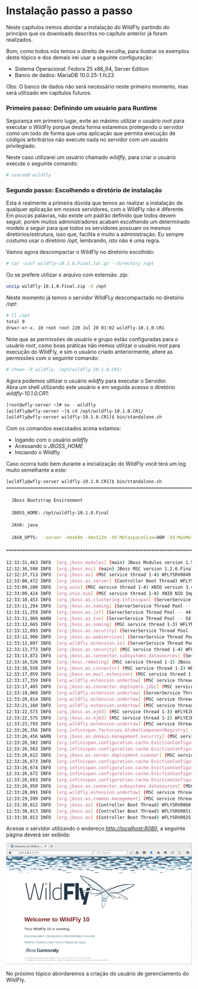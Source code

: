 # Instalação passo a passo

Neste capítulos iremos abordar a instalação do WildFly partindo do princípio que os downloads descritos no capítulo anterior já foram realizados.

Bom, como todos nós temos o direito de escolha, para ilustrar os exemplos deste tópico e dos demais irei usar a seguinte configuração:

* Sistema Operacional: Fedora 25 x86\_64, Server Edition
* Banco de dados: MariaDB 10.0.25-1.fc23

Obs: O banco de dados não será necessário neste primeiro momento, mas será utilizado em capítulos futuros.

### Primeiro passo: Definindo um usuário para Runtime

Segurança em primeiro lugar, evite ao máximo utilizar o usuário _root_ para executar o WildFly porque desta forma estaremos protegendo o servidor como um todo de forma que uma aplicação que permita execução de códigos arbritrários não execute nada no servidor com um usuário privilegiado.

Neste caso utilizarei um usuário chamado _wildfly_, para criar o usuário execute o seguinte comando:

```bash
# useradd wildfly
```

### Segundo passo: Escolhendo o diretório de instalação

Esta é realmente a primeira dúvida que temos ao realizar a instalação de qualquer aplicação em nossos servidores, com o WildFly não é diferente. Em poucas palavras, não existe um padrão definido que todos devem seguir, porém muitos administradores acabam escolhendo um determinado modelo a seguir para que todos os servidores possuam os mesmos diretórios/estrutura, isso que, facilita e muito a administração. Eu sempre costumo usar o diretório _/opt_, lembrando, isto não é uma regra.

Vamos agora descompactar o WildFly no diretório escolhido:

```bash
# tar -xzvf wildfly-10.1.0.Final.tar.gz --directory /opt
```

Ou se prefere utilizar o arquivo com extensão _.zip_:

```bash
unzip wildfly-10.1.0.Final.zip -d /opt
```

Neste momento já temos o servidor WildFLy descompactado no diretório _/opt_:

```bash
# ll /opt
total 0
drwxr-xr-x. 10 root root 220 Jul 28 01:02 wildfly-10.1.0.CR1
```

Note que as permissões de usuário e grupo estão configuradas para o usuário _root_, como boas práticas não iremos utilizar o usuário _root_ para execução do WildFly, e sim o usuário criado anteriormente, altere as permissões com o seguinte comando:

```bash
# chown -R wildfly. /opt/wildfly-10.1.0.CR1/
```

Agora podemos utilizar o usuário _wildfly_ para executar o Servidor.  
Abra um shell utilizando este usuário e em seguida acesso o diretório _wildfly-10.1.0.CR1_:

```bash
[root@wfly-server ~]# su - wildfly
[wildfly@wfly-server ~]$ cd /opt/wildfly-10.1.0.CR1/
[wildfly@wfly-server wildfly-10.1.0.CR1]$ bin/standalone.sh
```

Com os comandos executados acima estamos:

* logando com o usuário _wildfly_
* Acessando o _JBOSS\_HOME_
* Iniciando o Wildfly

Caso ocorra tudo bem durante a inicialização do WildFly você terá um log muito semelhante a este:

```bash
[wildfly@wfly-server wildfly-10.1.0.CR1]$ bin/standalone.sh 
=========================================================================

  JBoss Bootstrap Environment

  JBOSS_HOME: /opt/wildfly-10.1.0.Final

  JAVA: java

  JAVA_OPTS:  -server -Xms64m -Xmx512m -XX:MetaspaceSize=96M -XX:MaxMetaspaceSize=256m -Djava.net.preferIPv4Stack=true -Djboss.modules.system.pkgs=org.jboss.byteman -Djava.awt.headless=true

=========================================================================

12:32:31,463 INFO  [org.jboss.modules] (main) JBoss Modules version 1.5.2.Final
12:32:36,598 INFO  [org.jboss.msc] (main) JBoss MSC version 1.2.6.Final
12:32:37,713 INFO  [org.jboss.as] (MSC service thread 1-4) WFLYSRV0049: WildFly Full 10.1.0.CR1 (WildFly Core 2.2.0.CR9) starting
12:33:08,472 INFO  [org.jboss.as.server] (Controller Boot Thread) WFLYSRV0039: Creating http management service using socket-binding (management-http)
12:33:09,280 INFO  [org.xnio] (MSC service thread 1-4) XNIO version 3.4.0.Beta3
12:33:09,424 INFO  [org.xnio.nio] (MSC service thread 1-4) XNIO NIO Implementation Version 3.4.0.Beta3
12:33:10,453 INFO  [org.jboss.as.clustering.infinispan] (ServerService Thread Pool -- 38) WFLYCLINF0001: Activating Infinispan subsystem.
12:33:11,294 INFO  [org.jboss.as.naming] (ServerService Thread Pool -- 46) WFLYNAM0001: Activating Naming Subsystem
12:33:11,259 INFO  [org.jboss.as.jsf] (ServerService Thread Pool -- 44) WFLYJSF0007: Activated the following JSF Implementations: [main]
12:33:11,960 WARN  [org.jboss.as.txn] (ServerService Thread Pool -- 54) WFLYTX0013: Node identifier property is set to the default value. Please make sure it is unique.
12:33:12,665 INFO  [org.jboss.as.naming] (MSC service thread 1-3) WFLYNAM0003: Starting Naming Service
12:33:12,893 INFO  [org.jboss.as.security] (ServerService Thread Pool -- 53) WFLYSEC0002: Activating Security Subsystem
12:33:12,900 INFO  [org.jboss.as.webservices] (ServerService Thread Pool -- 56) WFLYWS0002: Activating WebServices Extension
12:33:12,897 INFO  [org.wildfly.extension.io] (ServerService Thread Pool -- 37) WFLYIO001: Worker 'default' has auto-configured to 4 core threads with 32 task threads based on your 2 available processors
12:33:13,773 INFO  [org.jboss.as.security] (MSC service thread 1-4) WFLYSEC0001: Current PicketBox version=4.9.6.Final
12:33:13,872 INFO  [org.jboss.as.connector.subsystems.datasources] (ServerService Thread Pool -- 33) WFLYJCA0004: Deploying JDBC-compliant driver class org.h2.Driver (version 1.3)
12:33:16,526 INFO  [org.jboss.remoting] (MSC service thread 1-1) JBoss Remoting version 4.0.21.Final
12:33:16,550 INFO  [org.jboss.as.connector] (MSC service thread 1-2) WFLYJCA0009: Starting JCA Subsystem (WildFly/IronJacamar 1.3.4.Final)
12:33:17,059 INFO  [org.jboss.as.mail.extension] (MSC service thread 1-2) WFLYMAIL0001: Bound mail session [java:jboss/mail/Default]
12:33:17,359 INFO  [org.wildfly.extension.undertow] (MSC service thread 1-1) WFLYUT0003: Undertow 1.4.0.CR4 starting
12:33:17,405 INFO  [org.jboss.as.connector.deployers.jdbc] (MSC service thread 1-4) WFLYJCA0018: Started Driver service with driver-name = h2
12:33:19,060 INFO  [org.wildfly.extension.undertow] (ServerService Thread Pool -- 55) WFLYUT0014: Creating file handler for path '/opt/wildfly-10.1.0.CR1/welcome-content' with options [directory-listing: 'false', follow-symlink: 'false', case-sensitive: 'true', safe-symlink-paths: '[]']
12:33:20,814 INFO  [org.wildfly.extension.undertow] (MSC service thread 1-1) WFLYUT0012: Started server default-server.
12:33:21,160 INFO  [org.wildfly.extension.undertow] (MSC service thread 1-3) WFLYUT0018: Host default-host starting
12:33:22,573 INFO  [org.jboss.as.ejb3] (MSC service thread 1-3) WFLYEJB0481: Strict pool slsb-strict-max-pool is using a max instance size of 32 (per class), which is derived from thread worker pool sizing.
12:33:22,575 INFO  [org.jboss.as.ejb3] (MSC service thread 1-2) WFLYEJB0482: Strict pool mdb-strict-max-pool is using a max instance size of 8 (per class), which is derived from the number of CPUs on this host.
12:33:23,793 INFO  [org.wildfly.extension.undertow] (MSC service thread 1-1) WFLYUT0006: Undertow HTTP listener default listening on 127.0.0.1:8080
12:33:26,356 INFO  [org.infinispan.factories.GlobalComponentRegistry] (MSC service thread 1-1) ISPN000128: Infinispan version: Infinispan 'Chakra' 8.2.3.Final
12:33:26,456 WARN  [org.jboss.as.domain.management.security] (MSC service thread 1-2) WFLYDM0111: Keystore /opt/wildfly-10.1.0.CR1/standalone/configuration/application.keystore not found, it will be auto generated on first use with a self signed certificate for host localhost
12:33:26,582 INFO  [org.infinispan.configuration.cache.EvictionConfigurationBuilder] (ServerService Thread Pool -- 61) ISPN000152: Passivation configured without an eviction policy being selected. Only manually evicted entities will be passivated.
12:33:26,583 INFO  [org.infinispan.configuration.cache.EvictionConfigurationBuilder] (ServerService Thread Pool -- 61) ISPN000152: Passivation configured without an eviction policy being selected. Only manually evicted entities will be passivated.
12:33:26,612 INFO  [org.jboss.as.server.deployment.scanner] (MSC service thread 1-2) WFLYDS0013: Started FileSystemDeploymentService for directory /opt/wildfly-10.1.0.CR1/standalone/deployments
12:33:26,673 INFO  [org.infinispan.configuration.cache.EvictionConfigurationBuilder] (ServerService Thread Pool -- 61) ISPN000152: Passivation configured without an eviction policy being selected. Only manually evicted entities will be passivated.
12:33:26,674 INFO  [org.infinispan.configuration.cache.EvictionConfigurationBuilder] (ServerService Thread Pool -- 61) ISPN000152: Passivation configured without an eviction policy being selected. Only manually evicted entities will be passivated.
12:33:26,672 INFO  [org.infinispan.configuration.cache.EvictionConfigurationBuilder] (ServerService Thread Pool -- 59) ISPN000152: Passivation configured without an eviction policy being selected. Only manually evicted entities will be passivated.
12:33:26,693 INFO  [org.infinispan.configuration.cache.EvictionConfigurationBuilder] (ServerService Thread Pool -- 59) ISPN000152: Passivation configured without an eviction policy being selected. Only manually evicted entities will be passivated.
12:33:26,950 INFO  [org.jboss.as.connector.subsystems.datasources] (MSC service thread 1-4) WFLYJCA0001: Bound data source [java:jboss/datasources/ExampleDS]
12:33:28,091 INFO  [org.wildfly.extension.undertow] (MSC service thread 1-4) WFLYUT0006: Undertow HTTPS listener https listening on 127.0.0.1:8443
12:33:29,599 INFO  [org.jboss.ws.common.management] (MSC service thread 1-2) JBWS022052: Starting JBossWS 5.1.5.Final (Apache CXF 3.1.6) 
12:33:30,012 INFO  [org.jboss.as] (Controller Boot Thread) WFLYSRV0060: Http management interface listening on http://127.0.0.1:9990/management
12:33:30,013 INFO  [org.jboss.as] (Controller Boot Thread) WFLYSRV0051: Admin console listening on http://127.0.0.1:9990
12:33:30,013 INFO  [org.jboss.as] (Controller Boot Thread) WFLYSRV0025: WildFly Full 10.1.0.CR1 (WildFly Core 2.2.0.CR9) started in 4417ms - Started 331 of 577 services (393 services are lazy, passive or on-demand)
```

Acesse o servidor utilizando o endereço [_http://localhost:8080_](http://localhost:8080), a seguinte página deverá ser exibida:

![](../images/wildfly-welcome.png)

No próximo tópico abordaremos a criação do usuário de gerenciamento do WildFly.

